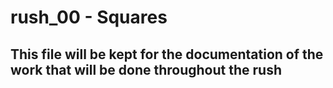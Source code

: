 # rush_00 - Squares

## This file will be kept for the documentation of the work that will be done throughout the rush

